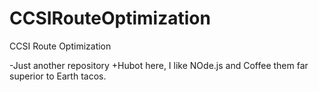 # CCSIRouteOptimization
CCSI Route Optimization

-Just another repository
+Hubot here, I like NOde.js and Coffee them far superior to Earth tacos.
